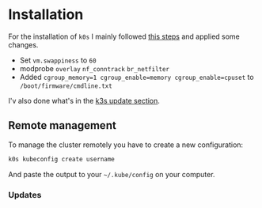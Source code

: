 # Installation

For the installation of `k0s` I mainly followed [this steps](https://docs.k0sproject.io/v1.26.2+k0s.1/raspberry-pi4/#optional-create-a-swap-file) and applied some changes.

- Set `vm.swappiness` to `60`
- modprobe `overlay` `nf_conntrack` `br_netfilter`
- Added `cgroup_memory=1 cgroup_enable=memory cgroup_enable=cpuset` to `/boot/firmware/cmdline.txt`

I'v also done what's in the [k3s update section](../k3s/README.md#updates).

## Remote management

To manage the cluster remotely you have to create a new configuration:

```bash
k0s kubeconfig create username
```

And paste the output to your `~/.kube/config` on your computer.

### Updates